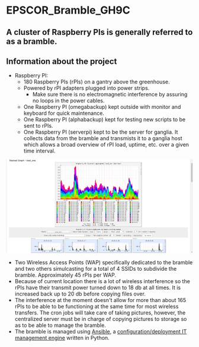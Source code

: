 EPSCOR_Bramble_GH9C
===================

## A cluster of Raspberry PIs is generally referred to as a bramble. ##

## Information about the project ##
  * Raspberry PI:
      * 180 Raspberry PIs (rPIs) on a gantry above the greenhouse.
      * Powered by rPI adapters plugged into power strips.
          * Make sure there is no electromagnetic interference by assuring no loops in the power cables.
      * One Raspberry PI (omegabackup) kept outside with monitor and keyboard for quick maintenance.
      * One Raspberry PI (alphabackup) kept for testing new scripts to be sent to rPIs.
      * One Raspberry PI (serverpi) kept to be the server for ganglia. It collects data from the bramble and transmists it to a ganglia host which allows a broad overview of rPI load, uptime, etc. over a given time interval.
      
![Screenshot of Ganglia](screenshots/Ganglia-Screenshot.PNG)

  * Two Wireless Access Points (WAP) specifically dedicated to the bramble and two others simulcasting for a total of 4 SSIDs to subdivide the bramble. Approximately 45 rPIs per WAP.
  * Because of current location there is a lot of wireless interference so the rPIs have their transmit power turned down to 18 db at all times. It is increased back up to 20 db before copying files over.
  * The interference at the moment doesn't allow for more than about 165 rPIs to be able to be functioning at the same time for most wireless transfers. The cron jobs will take care of taking pictures, however, the centralized server must be in charge of copying pictures to storage so as to be able to manage the bramble.
  * The bramble is managed using [Ansible](https://www.ansible.com/), a [configuration/deployment IT management engine](https://en.wikipedia.org/wiki/Ansible_(software)) written in Python.

